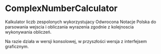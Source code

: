 # ComplexNumberCalculator

Kalkulator liczb zespolonych wykorzystujacy Odwrocona Notacje Polska do parsowania wejscia i obliczania wyrazenia zgodnie
z kolejnoscia wykonywania obliczeń.

Na razie działa w wersji konsolowej, w przyszłości wersja z interfejsem graficznym.

